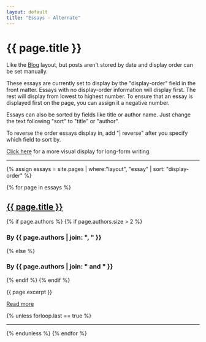 ```yaml
---
layout: default
title: "Essays - Alternate"
---
```


<h1>{{ page.title }}</h1>

<div class="longform-text">

<p>Like the <a href="{{ '/blog' | relative_url }}">Blog</a> layout, but posts aren't stored by date and display order can be set manually.</p>

<p>These essays are currently set to display by the "display-order" field in the front matter. Essays with no display-order information will display first. The rest will display from lowest to highest number. To ensure that an essay is displayed first on the page, you can assign it a negative number.</p>

<p>Essays can also be sorted by fields like title or author name. Just change the text following "sort" to "title" or "author".</p>

<p>To reverse the order essays display in, add "| reverse" after you specify which field to sort by.</p>

<p><a href="{{ '/essays' | relative_url }}">Click here</a> for a more visual display for long-form writing.</p>

<hr>

{% assign essays = site.pages | where:"layout", "essay" | sort: "display-order" %}

{% for page in essays %}
    <h2><a href="{{ page.url | relative_url }}">{{ page.title }}</a></h2>
    {% if page.authors %}
        {% if page.authors.size > 2 %}
            <h3>By {{ page.authors | join: ", " }}</h3>
        {% else %}
            <h3>By {{ page.authors | join: " and " }}</h3>
        {% endif %}
    {% endif %}
    <p>{{ page.excerpt }}</p>
    <p class="read-more"><a href="{{ page.url | relative_url }}">Read more</a></p>
    {% unless forloop.last == true %}
        <hr>
    {% endunless %}
{% endfor %}

</div>